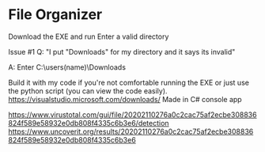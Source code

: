 # File Organizer
Download the EXE and run
Enter a valid directory

Issue #1 
Q: "I put "Downloads" for my directory and it says its invalid"


A: Enter C:\users\(name)\Downloads


Build it with my code if you're not comfortable running the EXE or just use the python script (you can view the code easily).
https://visualstudio.microsoft.com/downloads/
Made in C# console app 

https://www.virustotal.com/gui/file/20202110276a0c2cac75af2ecbe308836824f589e58932e0db808f4335c6b3e6/detection
https://www.uncoverit.org/results/20202110276a0c2cac75af2ecbe308836824f589e58932e0db808f4335c6b3e6
